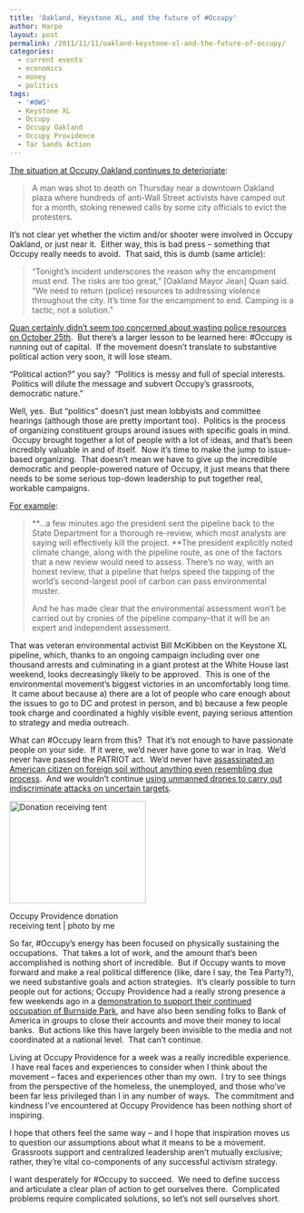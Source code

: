 ```yaml
---
title: 'Oakland, Keystone XL, and the future of #Occupy'
author: Harpo
layout: post
permalink: /2011/11/11/oakland-keystone-xl-and-the-future-of-occupy/
categories:
  - current events
  - economics
  - money
  - politics
tags:
  - '#OWS'
  - Keystone XL
  - Occupy
  - Occupy Oakland
  - Occupy Providence
  - Tar Sands Action
---
```

<a href="http://www.msnbc.msn.com/id/45252610/ns/us_news-life/#.Tr1FZGAZGHo" target="_blank">The situation at Occupy Oakland continues to deterioriate</a>:

> A man was shot to death on Thursday near a downtown Oakland plaza where hundreds of anti-Wall Street activists have camped out for a month, stoking renewed calls by some city officials to evict the protesters.

It&#8217;s not clear yet whether the victim and/or shooter were involved in Occupy Oakland, or just near it.  Either way, this is bad press – something that Occupy really needs to avoid.  That said, this is dumb (same article):

> &#8220;Tonight&#8217;s incident underscores the reason why the encampment must end. The risks are too great,&#8221; [Oakland Mayor Jean] Quan said. &#8220;We need to return (police) resources to addressing violence throughout the city. It&#8217;s time for the encampment to end. Camping is a tactic, not a solution.&#8221;

<a href="http://www.youtube.com/watch?v=j7r2ETi5C1A&feature=related" target="_blank">Quan certainly didn&#8217;t seem too concerned about wasting police resources on October 25th</a>.  But there&#8217;s a larger lesson to be learned here: #Occupy is running out of capital.  If the movement doesn&#8217;t translate to substantive political action very soon, it will lose steam.

&#8220;Political action?&#8221; you say?  &#8220;Politics is messy and full of special interests.  Politics will dilute the message and subvert Occupy&#8217;s grassroots, democratic nature.&#8221;

Well, yes.  But &#8220;politics&#8221; doesn&#8217;t just mean lobbyists and committee hearings (although those are pretty important too).  Politics is the process of organizing constituent groups around issues with specific goals in mind.  Occupy brought together a lot of people with a lot of ideas, and that&#8217;s been incredibly valuable in and of itself.  Now it&#8217;s time to make the jump to issue-based organizing.  That doesn&#8217;t mean we have to give up the incredible democratic and people-powered nature of Occupy, it just means that there needs to be some serious top-down leadership to put together real, workable campaigns.

<a href="http://www.tarsandsaction.org/big-news-won-won/" target="_blank">For example</a>:

> **&#8230;a few minutes ago the president sent the pipeline back to the State Department for a thorough re-review, which most analysts are saying will effectively kill the project. **The president explicitly noted climate change, along with the pipeline route, as one of the factors that a new review would need to assess. There’s no way, with an honest review, that a pipeline that helps speed the tapping of the world’s second-largest pool of carbon can pass environmental muster.
> 
> And he has made clear that the environmental assessment won’t be carried out by cronies of the pipeline company–that it will be an expert and independent assessment.

That was veteran environmental activist Bill McKibben on the Keystone XL pipeline, which, thanks to an ongoing campaign including over one thousand arrests and culminating in a giant protest at the White House last weekend, looks decreasingly likely to be approved.  This is one of the environmental movement&#8217;s biggest victories in an uncomfortably long time.  It came about because a) there are a lot of people who care enough about the issues to go to DC and protest in person, and b) because a few people took charge and coordinated a highly visible event, paying serious attention to strategy and media outreach.

What can #Occupy learn from this?  That it&#8217;s not enough to have passionate people on your side.  If it were, we&#8217;d never have gone to war in Iraq.  We&#8217;d never have passed the PATRIOT act.  We&#8217;d never have <a href="http://www.nytimes.com/2011/10/01/world/middleeast/anwar-al-awlaki-is-killed-in-yemen.html?pagewanted=all" target="_blank">assassinated an American citizen on foreign soil without anything even resembling due process</a>.  And we wouldn&#8217;t continue <a href="http://www.salon.com/2011/11/05/the_drone_mentality/singleton/" target="_blank">using unmanned drones to carry out indiscriminate attacks on uncertain targets</a>.

<div style="width: 250px" class="wp-caption alignright">
  <a title="Donation receiving tent by Harpo Jaeger, on Flickr" href="http://www.flickr.com/photos/renaissanceboy/6264320286/"><img src="http://farm7.static.flickr.com/6110/6264320286_0cbcec6b5a_m.jpg" alt="Donation receiving tent" width="240" height="180" /></a><p class="wp-caption-text">
    Occupy Providence donation receiving tent | photo by me
  </p>
</div>

So far, #Occupy&#8217;s energy has been focused on physically sustaining the occupations.  That takes a lot of work, and the amount that&#8217;s been accomplished is nothing short of incredible.  But if Occupy wants to move forward and make a real political difference (like, dare I say, the Tea Party?), we need substantive goals and action strategies.  It&#8217;s clearly possible to turn people out for actions; Occupy Providence had a really strong presence a few weekends ago in a <a href="http://www.youtube.com/watch?v=Pi7aE8RWPI4" target="_blank">demonstration to support their continued occupation of Burnside Park</a>, and have also been sending folks to Bank of America in groups to close their accounts and move their money to local banks.  But actions like this have largely been invisible to the media and not coordinated at a national level.  That can&#8217;t continue.

Living at Occupy Providence for a week was a really incredible experience.  I have real faces and experiences to consider when I think about the movement – faces and experiences other than my own.  I try to see things from the perspective of the homeless, the unemployed, and those who&#8217;ve been far less privileged than I in any number of ways.  The commitment and kindness I&#8217;ve encountered at Occupy Providence has been nothing short of inspiring.

I hope that others feel the same way – and I hope that inspiration moves us to question our assumptions about what it means to be a movement.  Grassroots support and centralized leadership aren&#8217;t mutually exclusive; rather, they&#8217;re vital co-components of any successful activism strategy.

I want desperately for #Occupy to succeed.  We need to define success and articulate a clear plan of action to get ourselves there.  Complicated problems require complicated solutions, so let&#8217;s not sell ourselves short.